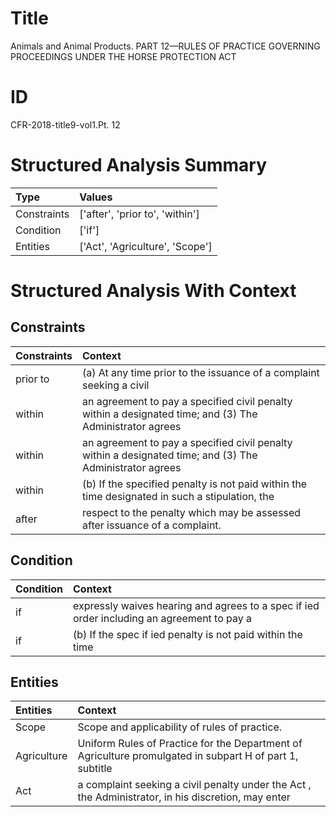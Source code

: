 # Title

 Animals and Animal Products. PART 12—RULES OF PRACTICE GOVERNING PROCEEDINGS UNDER THE HORSE PROTECTION ACT


# ID

 CFR-2018-title9-vol1.Pt. 12


# Structured Analysis Summary

| Type        | Values                          |
|:------------|:--------------------------------|
| Constraints | ['after', 'prior to', 'within'] |
| Condition   | ['if']                          |
| Entities    | ['Act', 'Agriculture', 'Scope'] |


# Structured Analysis With Context

 


## Constraints

| Constraints   | Context                                                                                                  |
|:--------------|:---------------------------------------------------------------------------------------------------------|
| prior to      | (a) At any time  prior to the issuance of a complaint seeking a civil                                    |
| within        | an agreement to pay a specified civil penalty within a designated time; and (3) The Administrator agrees |
| within        | an agreement to pay a specified civil penalty within a designated time; and (3) The Administrator agrees |
| within        | (b) If the specified penalty is not paid  within the time designated in such a stipulation, the          |
| after         | respect to the penalty which may be assessed after  issuance of a complaint.                             |


## Condition

| Condition   | Context                                                                                    |
|:------------|:-------------------------------------------------------------------------------------------|
| if          | expressly waives hearing and agrees to a spec if ied order including an agreement to pay a |
| if          | (b) If the spec if ied penalty is not paid within the time                                 |


## Entities

| Entities    | Context                                                                                                  |
|:------------|:---------------------------------------------------------------------------------------------------------|
| Scope       | Scope  and applicability of rules of practice.                                                           |
| Agriculture | Uniform Rules of Practice for the Department of Agriculture promulgated in subpart H of part 1, subtitle |
| Act         | a complaint seeking a civil penalty under the Act , the Administrator, in his discretion, may enter      |


